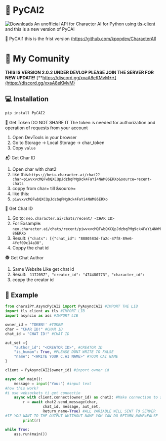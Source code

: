 # 💬 PyCAI2
[![Downloads](https://static.pepy.tech/badge/pycai2)](https://pepy.tech/project/pycai2)
An unofficial API for Character AI for Python using [tls-client](https://github.com/FlorianREGAZ/Python-Tls-Client)
and this is a new version of PyCAI

 💬 PyCAI1
this is the frist version 
(https://github.com/kpopdev/CharacterAI)

# 🏅 My Comunity
**THIS IS VERSION 2.0.2 UNDER DEVLOP PLEASE JOIN THE SERVER FOR NEW UPDATE!**
[**https://discord.gg/xxaA8eKMvM**](https://discord.gg/xxaA8eKMvM)


## 💻 Installation
```bash
pip install PyCAI2
```
🔑 Get Token 
DO NOT SHARE IT
The token is needed for authorization and operation of requests from your account
1. Open DevTools in your browser
2. Go to Storage -> Local Storage -> char_token
3. Copy `value`


📬 Get Char ID
1. Open char with chat2
2. like this:```https://beta.character.ai/chat2?char=piwvxvcMQFwbQXCQpJdzbqPMg9ck4FaYi4NWM86ERXo&source=recent-chats```
3. coppy from char= till &source=
4. like this:
5. ```piwvxvcMQFwbQXCQpJdzbqPMg9ck4FaYi4NWM86ERXo```

👻 Get Chat ID
1. Go to: ```neo.character.ai/chats/recent/ <CHAR ID>```
2. For Exsample: ```neo.character.ai/chats/recent/piwvxvcMQFwbQXCQpJdzbqPMg9ck4FaYi4NWM86ERXo```
3. Result: ```{"chats": [{"chat_id": "8880583d-fa2c-47f8-89e6-4fcf09c14a38",```
4. Coppy the chat id

🕵️ Get Chat Author
1. Same Website Like get chat id
2. Result: ``` 117205Z", "creator_id": "474480773", "character_id":```
3. coppy the creator id 
 

## 📙 Example
```Python
from charaiPY.AsyncPyCAI2 import PyAsyncCAI2 #IMPORT THE LIB
import tls_client as tls #IMPORT LIB
import asyncio as ass #IMPORT LIB

owner_id = 'TOKEN!' #TOKEN 
char = "CHAR ID!" #CHAR ID
chat_id = "CHAT ID!" #CHAT ID

aut_set ={
    "author_id": "<CREATOR ID>", #CREATOR ID
    "is_human": True, #PLEASE DONT WRITE TO FALSE
    "name": "<WRITE YOUR C.AI NAME>" #YOUR CAI NAME 
}

client = PyAsyncCAI2(owner_id) #inport owner id

async def main():
    message = input("You:") #input text
#how this work?
#i use websockets ti get connectio
    async with client.connect(owner_id) as chat2: #Make connection to server
        r = await chat2.send_message(char,
                 chat_id, message, aut_set,
                 Return_name=True) #ALL VARIABLE WILL SENT TO SERVER
#IF YOU WANT TO THE OUTPUT WHITHOUT NAME YOH CAN DO RETURN_NAME=FALSE
        print(r)

while True:
    ass.run(main())
```

